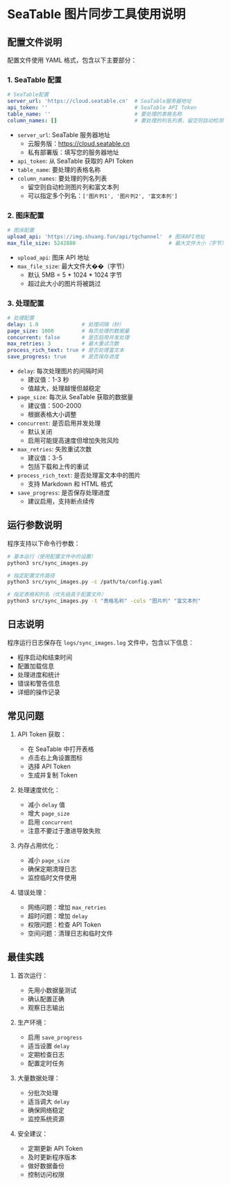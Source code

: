 # SeaTable 图片同步工具使用说明

## 配置文件说明

配置文件使用 YAML 格式，包含以下主要部分：

### 1. SeaTable 配置

```yaml
# SeaTable配置
server_url: 'https://cloud.seatable.cn'  # SeaTable服务器地址
api_token: ''                            # SeaTable API Token
table_name: ''                           # 要处理的表格名称
column_names: []                         # 要处理的列名列表，留空则自动检测
```

- `server_url`: SeaTable 服务器地址
  - 云服务版：https://cloud.seatable.cn
  - 私有部署版：填写您的服务器地址
- `api_token`: 从 SeaTable 获取的 API Token
- `table_name`: 要处理的表格名称
- `column_names`: 要处理的列名列表
  - 留空则自动检测图片列和富文本列
  - 可以指定多个列名：`['图片列1', '图片列2', '富文本列']`

### 2. 图床配置

```yaml
# 图床配置
upload_api: 'https://img.shuang.fun/api/tgchannel'  # 图床API地址
max_file_size: 5242880                              # 最大文件大小（字节）
```

- `upload_api`: 图床 API 地址
- `max_file_size`: 最大文件大��（字节）
  - 默认 5MB = 5 * 1024 * 1024 字节
  - 超过此大小的图片将被跳过

### 3. 处理配置

```yaml
# 处理配置
delay: 1.0              # 处理间隔（秒）
page_size: 1000         # 每页处理的数据量
concurrent: false       # 是否启用并发处理
max_retries: 3          # 最大重试次数
process_rich_text: true # 是否处理富文本
save_progress: true     # 是否保存进度
```

- `delay`: 每次处理图片的间隔时间
  - 建议值：1-3 秒
  - 值越大，处理越慢但越稳定
- `page_size`: 每次从 SeaTable 获取的数据量
  - 建议值：500-2000
  - 根据表格大小调整
- `concurrent`: 是否启用并发处理
  - 默认关闭
  - 启用可能提高速度但增加失败风险
- `max_retries`: 失败重试次数
  - 建议值：3-5
  - 包括下载和上传的重试
- `process_rich_text`: 是否处理富文本中的图片
  - 支持 Markdown 和 HTML 格式
- `save_progress`: 是否保存处理进度
  - 建议启用，支持断点续传

## 运行参数说明

程序支持以下命令行参数：

```bash
# 基本运行（使用配置文件中的设置）
python3 src/sync_images.py

# 指定配置文件路径
python3 src/sync_images.py -c /path/to/config.yaml

# 指定表格和列名（优先级高于配置文件）
python3 src/sync_images.py -t "表格名称" -cols "图片列" "富文本列"
```

## 日志说明

程序运行日志保存在 `logs/sync_images.log` 文件中，包含以下信息：

- 程序启动和结束时间
- 配置加载信息
- 处理进度和统计
- 错误和警告信息
- 详细的操作记录

## 常见问题

1. API Token 获取：
   - 在 SeaTable 中打开表格
   - 点击右上角设置图标
   - 选择 API Token
   - 生成并复制 Token

2. 处理速度优化：
   - 减小 `delay` 值
   - 增大 `page_size`
   - 启用 `concurrent`
   - 注意不要过于激进导致失败

3. 内存占用优化：
   - 减小 `page_size`
   - 确保定期清理日志
   - 监控临时文件使用

4. 错误处理：
   - 网络问题：增加 `max_retries`
   - 超时问题：增加 `delay`
   - 权限问题：检查 API Token
   - 空间问题：清理日志和临时文件

## 最佳实践

1. 首次运行：
   - 先用小数据量测试
   - 确认配置正确
   - 观察日志输出

2. 生产环境：
   - 启用 `save_progress`
   - 适当设置 `delay`
   - 定期检查日志
   - 配置定时任务

3. 大量数据处理：
   - 分批次处理
   - 适当调大 `delay`
   - 确保网络稳定
   - 监控系统资源

4. 安全建议：
   - 定期更新 API Token
   - 及时更新程序版本
   - 做好数据备份
   - 控制访问权限 